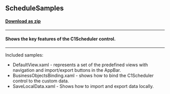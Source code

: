 ## ScheduleSamples
#### [Download as zip](https://downgit.github.io/#/home?url=https://github.com/GrapeCity/ComponentOne-UWP-Samples/tree/master/C1.UWP.Schedule/CS/ScheduleSamples)
____
#### Shows the key features of the C1Scheduler control.
____
Included samples:


* DefaultView.xaml - represents a set of the predefined views with navigation and import/export buttons in the AppBar.
* BusinessObjectsBinding.xaml - shows how to bind the C1Scheduler control to the custom data.
* SaveLocalData.xaml - Shows how to import and export data locally.
